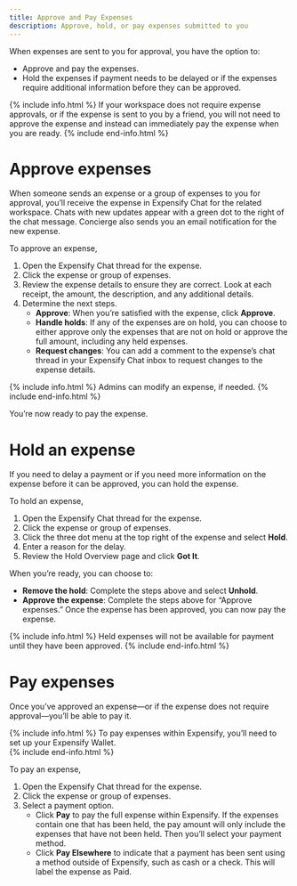 ```yaml
---
title: Approve and Pay Expenses
description: Approve, hold, or pay expenses submitted to you
---
```

<div id="new-expensify" markdown="1">

When expenses are sent to you for approval, you have the option to:
- Approve and pay the expenses.
- Hold the expenses if payment needs to be delayed or if the expenses require additional information before they can be approved.

{% include info.html %}
If your workspace does not require expense approvals, or if the expense is sent to you by a friend, you will not need to approve the expense and instead can immediately pay the expense when you are ready.
{% include end-info.html %}

# Approve expenses

When someone sends an expense or a group of expenses to you for approval, you’ll receive the expense in Expensify Chat for the related workspace. Chats with new updates appear with a green dot to the right of the chat message. Concierge also sends you an email notification for the new expense.

To approve an expense,

1. Open the Expensify Chat thread for the expense. 
2. Click the expense or group of expenses. 
3. Review the expense details to ensure they are correct. Look at each receipt, the amount, the description, and any additional details. 
4. Determine the next steps.
   - **Approve**: When you’re satisfied with the expense, click **Approve**. 
   - **Handle holds**: If any of the expenses are on hold, you can choose to either approve only the expenses that are not on hold or approve the full amount, including any held expenses.
   - **Request changes**: You can add a comment to the expense’s chat thread in your Expensify Chat inbox to request changes to the expense details.

{% include info.html %}
Admins can modify an expense, if needed.
{% include end-info.html %}
 
You’re now ready to pay the expense. 

# Hold an expense

If you need to delay a payment or if you need more information on the expense before it can be approved, you can hold the expense. 

To hold an expense,

1. Open the Expensify Chat thread for the expense. 
2. Click the expense or group of expenses. 
3. Click the three dot menu at the top right of the expense and select **Hold**. 
4. Enter a reason for the delay. 
5. Review the Hold Overview page and click **Got It**. 

When you’re ready, you can choose to: 
- **Remove the hold**: Complete the steps above and select **Unhold**.
- **Approve the expense**: Complete the steps above for “Approve expenses.” 
Once the expense has been approved, you can now pay the expense.

{% include info.html %}
Held expenses will not be available for payment until they have been approved.
{% include end-info.html %}

# Pay expenses

Once you’ve approved an expense&mdash;or if the expense does not require approval&mdash;you’ll be able to pay it.

{% include info.html %}
To pay expenses within Expensify, you’ll need to set up your Expensify Wallet.  
{% include end-info.html %}

To pay an expense,

1. Open the Expensify Chat thread for the expense. 
2. Click the expense or group of expenses. 
3. Select a payment option.
   - Click **Pay** to pay the full expense within Expensify. If the expenses contain one that has been held, the pay amount will only include the expenses that have not been held. Then you’ll select your payment method.
   - Click **Pay Elsewhere** to indicate that a payment has been sent using a method outside of Expensify, such as cash or a check. This will label the expense as Paid.

</div>
